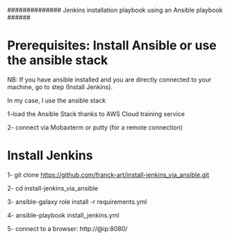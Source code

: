 ############## Jenkins installation playbook using an Ansible playbook ######
# Prerequisites: Install Ansible or use the ansible stack

NB: If you have ansible installed and you are directly connected to your machine, go to step (Install Jenkins).

In my case, I use the ansible stack

1-load the Ansible Stack thanks to AWS Cloud training service 

2- connect via Mobaxterm or putty (for a remote connection)


# Install Jenkins

1- git clone https://github.com/franck-art/install-jenkins_via_ansible.git

2- cd install-jenkins_via_ansible

3- ansible-galaxy role install -r requirements.yml

4- ansible-playbook install_jenkins.yml 

5- connect to a browser: http://@ip:8080/
